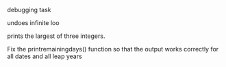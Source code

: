 debugging task

undoes infinite loo

prints the largest of three integers.

Fix the printremainingdays() function so that the output works correctly for all dates and all leap years

